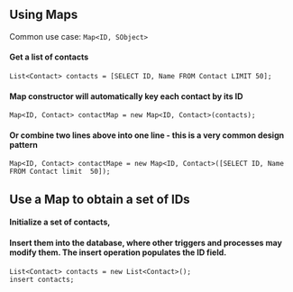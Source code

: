 ## Using Maps
Common use case: `Map<ID, SObject>`

#### Get a list of contacts
```apex
List<Contact> contacts = [SELECT ID, Name FROM Contact LIMIT 50];
```
#### Map constructor will automatically key each contact by its ID
```apex
Map<ID, Contact> contactMap = new Map<ID, Contact>(contacts);
```

#### Or combine two lines above into one line - this is a very common design pattern
```apex
Map<ID, Contact> contactMape = new Map<ID, Contact>([SELECT ID, Name FROM Contact limit  50]);
```
## Use a Map to obtain a set of IDs
#### Initialize a set of contacts, 
#### Insert them into the database, where other triggers and processes may modify them.  The insert operation populates the ID field.
```apex
List<Contact> contacts = new List<Contact>();
insert contacts;
```
